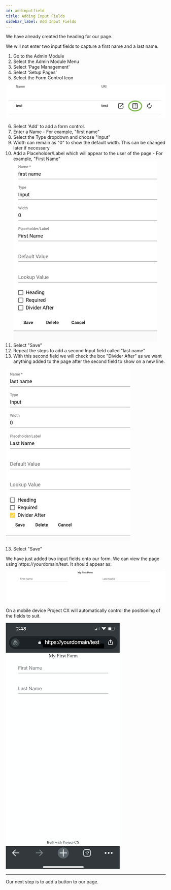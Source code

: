 ```yaml
---
id: addinputfield
title: Adding Input Fields
sidebar_label: Add Input Fields
---
```


We have already created the heading for our page. 

We will not enter two input fields to capture a first name and a last name. 

1. Go to the Admin Module
1. Select the Admin Module Menu
1. Select 'Page Management'
1. Select 'Setup Pages'
1. Select the Form Control Icon 

![img](../../static/img/testpage.png)

6. Select 'Add' to add a form control.
1. Enter a Name - For example, "first name"
1. Select the Type dropdown and choose "Input"
1. Width can remain as "0" to show the default width. This can be changed later if necessary
1. Add a Placeholder/Label which will appear to the user of the page - For example, "First Name"
![img](../../static/img/firstinputfield.png)
1. Select "Save"
1. Repeat the steps to add a second Input field called "last name"
1. With this second field we will check the box "Divider After" as we want anything added to the page after the second field to show on a new line.

![img](../../static/img/secondinputfield.png)

13. Select "Save"

We have just added two input fields onto our form. We can view the page using https://yourdomain/test. It should appear as:

![img](../../static/img/formwithtwofields.png)

On a mobile device Project CX will automatically control the positioning of the fields to suit. 

![img](../../static/img/mobilewithtwofields.png)

---
Our next step is to add a button to our page.